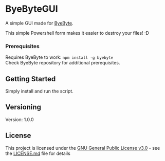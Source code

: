 
# ByeByteGUI

A simple GUI made for [ByeByte](https://github.com/wayspurrchen/byebyte).


This simple Powershell form makes it easier to destroy your files! :D

### Prerequisites

Requires ByeByte to work: `npm install -g byebyte` \
Check ByeByte repository for additional prerequisites.

## Getting Started

Simply install and run the script.

## Versioning

Version: 1.0.0

## License

This project is licensed under the [GNU General Public License v3.0](LICENSE.md) - see the [LICENSE.md](LICENSE.md) file for
details

